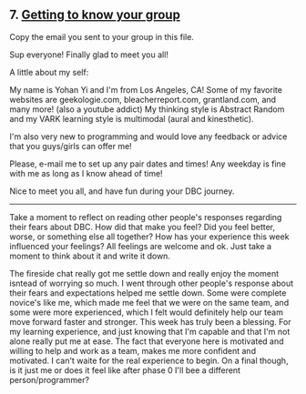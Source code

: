 ## 7. [Getting to know your group](7_get_to_know_your_group/readme.md)

Copy the email you sent to your group in this file.

<!-- Insert your response here  -->
Sup everyone! Finally glad to meet you all! 

A little about my self:

My name is Yohan Yi and I'm from Los Angeles, CA!
Some of my favorite websites are geekologie.com, bleacherreport.com, grantland.com, and many more! (also a youtube addict)
My thinking style is Abstract Random and my VARK learning style is multimodal (aural and kinesthetic).

I'm also very new to programming and would love any feedback or advice that you guys/girls can offer me!

Please, e-mail me to set up any pair dates and times! Any weekday is fine with me as long as I know ahead of time! 

Nice to meet you all, and have fun during your DBC journey.

----------------------------------------------

Take a moment to reflect on reading other people's responses regarding their fears about DBC. How did that make you feel? Did you feel better, worse, or something else all together? How has your experience this week influenced your feelings? All feelings are welcome and ok. Just take a moment to think about it and write it down. 

<!-- Insert your response here -->
The fireside chat really got me settle down and really enjoy the moment isntead of worrying so much. I went through other people's response about their fears and expectations helped me settle down. Some were complete novice's like me, which made me feel that we were on the same team, and some were more experienced, which I felt would definitely help our team move forward faster and stronger. This week has truly been a blessing. For my learning experience, and just knowing that I'm capable and that I'm not alone really put me at ease. The fact that everyone here is motivated and willing to help and work as a team, makes me more confident and motivated. I can't waite for the real experience to begin. On a final though, is it just me or does it feel like after phase 0 I'll bee a different person/programmer?
